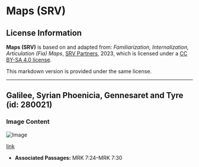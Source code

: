 # Maps (SRV)

## License Information

**Maps (SRV)** is based on and adapted from: _Familiarization, Internalization, Articulation (Fia) Maps_, [SRV Partners](https://srvpartners.org/home/), 2023, which is licensed under a [CC BY-SA 4.0 license](https://creativecommons.org/licenses/by-sa/4.0/legalcode.en).

This markdown version is provided under the same license.



--------------------------------

## Galilee, Syrian Phoenicia, Gennesaret and Tyre (id: 280021)

### Image Content

![Image](https://cdn.aquifer.bible/aquifer-content/resources/FIAMaps/galilee-syrian-phoenicia-and-tyre.jpg)

[link](https://cdn.aquifer.bible/aquifer-content/resources/FIAMaps/galilee-syrian-phoenicia-and-tyre.jpg)

* **Associated Passages:** MRK 7:24–MRK 7:30

